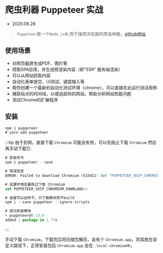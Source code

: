 # 爬虫利器 Puppeteer 实战

- 2020.06.28

> `Puppeteer`是一个`Node.js库`,用于操控浏览器的爬虫神器，[github地址](https://github.com/puppeteer/puppeteer)

## 使用场景

- 对网页截屏生成PDF、图片等
- 爬取SPA应用，并生成预渲染内容（即“SSR” 服务端渲染）
- 可以从网站抓取内容
- 自动化表单提交、UI测试、键盘输入等
- 帮你创建一个最新的自动化测试环境（chrome），可以直接在此运行测试用例
- 捕获站点的时间线，以便追踪你的网站，帮助分析网站性能问题
- 测试Chrome的扩展程序

## 安装

```js
npm i puppeteer
# yarn add puppeteer
```

:::tip
由于封网，直接下载 `Chromium` 可能会失败，可以先阻止下载 `Chromium` 然后再手动下载它.

```js
# 安装命令
npm i puppeteer --save

# 错误信息
ERROR: Failed to download Chromium r515411! Set "PUPPETEER_SKIP_CHROMIUM_DOWNLOAD" env variable to skip download.

# 设置环境变量跳过下载 Chromium
set PUPPETEER_SKIP_CHROMIUM_DOWNLOAD=1 

# 或者可以这样干，只下载模块而不build
npm i --save puppeteer --ignore-scripts

# 成功安装模块
+ puppeteer@0.13.0
added 1 package in 1.77s
```
:::

手动下载 `Chromium`，下载完后将压缩包解压，会有个 `Chromium.app`，将其放在自定义路径下，正常安装包后 `Chromium.app` 会在 `.local-chromium中`。


